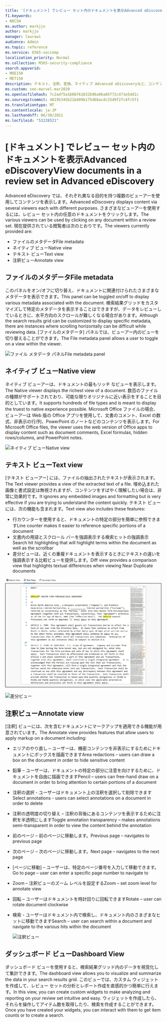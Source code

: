 ```yaml
---
title: '[ドキュメント] でレビュー セット内のドキュメントを表示Advanced eDiscovery'
f1.keywords:
- NOCSH
ms.author: markjjo
author: markjjo
manager: laurawi
audience: Admin
ms.topic: reference
ms.service: O365-seccomp
localization_priority: Normal
ms.collection: M365-security-compliance
search.appverid:
- MOE150
- MET150
description: テキスト、注釈、変換、ネイティブ Advanced eDiscoveryなど、コンテンツの表示方法を選択します。
ms.custom: seo-marvel-mar2020
ms.openlocfilehash: 7c2adf5a1b06761832b96a06a85f72c471e5dd1c
ms.sourcegitcommit: 48195345b21b409b175d68acdc25d9f2fc4fc5f1
ms.translationtype: MT
ms.contentlocale: ja-JP
ms.lasthandoff: 06/30/2021
ms.locfileid: "53228521"
---
```

# <a name="view-documents-in-a-review-set-in-advanced-ediscovery"></a><span data-ttu-id="750da-103">[ドキュメント] でレビュー セット内のドキュメントを表示Advanced eDiscovery</span><span class="sxs-lookup"><span data-stu-id="750da-103">View documents in a review set in Advanced eDiscovery</span></span>

<span data-ttu-id="750da-104">Advanced eDiscovery では、それぞれ異なる目的を持つ複数のビューアーを使用してコンテンツを表示します。</span><span class="sxs-lookup"><span data-stu-id="750da-104">Advanced eDiscovery displays content via several viewers each with different purposes.</span></span> <span data-ttu-id="750da-105">さまざまなビューアーを使用するには、レビュー セット内の任意のドキュメントをクリックします。</span><span class="sxs-lookup"><span data-stu-id="750da-105">The various viewers can be used by clicking on any document within a review set.</span></span> <span data-ttu-id="750da-106">現在提供されている閲覧者は次のとおりです。</span><span class="sxs-lookup"><span data-stu-id="750da-106">The viewers currently provided are:</span></span>

- <span data-ttu-id="750da-107">ファイルのメタデータ</span><span class="sxs-lookup"><span data-stu-id="750da-107">File metadata</span></span>
- <span data-ttu-id="750da-108">ネイティブ ビュー</span><span class="sxs-lookup"><span data-stu-id="750da-108">Native view</span></span>
- <span data-ttu-id="750da-109">テキスト ビュー</span><span class="sxs-lookup"><span data-stu-id="750da-109">Text view</span></span>
- <span data-ttu-id="750da-110">注釈ビュー</span><span class="sxs-lookup"><span data-stu-id="750da-110">Annotate view</span></span>

## <a name="file-metadata"></a><span data-ttu-id="750da-111">ファイルのメタデータ</span><span class="sxs-lookup"><span data-stu-id="750da-111">File metadata</span></span>

<span data-ttu-id="750da-112">このパネルをオン/オフに切り替え、ドキュメントに関連付けられたさまざまなメタデータを表示できます。</span><span class="sxs-lookup"><span data-stu-id="750da-112">This panel can be toggled on/off to display various metadata associated with the document.</span></span> <span data-ttu-id="750da-113">検索結果グリッドをカスタマイズして特定のメタデータを表示することはできますが、データをレビューしているときに、水平方向のスクロールが難しくなる場合があります。</span><span class="sxs-lookup"><span data-stu-id="750da-113">Although the search results grid can be customized to display specific metadata, there are instances where scrolling horizontally can be difficult while reviewing data.</span></span> <span data-ttu-id="750da-114">[ファイルのメタデータ] パネルでは、ビューアー内のビューを切り替えることができます。</span><span class="sxs-lookup"><span data-stu-id="750da-114">The File metadata panel allows a user to toggle on a view within the viewer.</span></span>

![<span data-ttu-id="750da-115">ファイル メタデータ パネル</span><span class="sxs-lookup"><span data-stu-id="750da-115">File metadata panel</span></span>
](../media/Reviewimage2.png)

## <a name="native-view"></a><span data-ttu-id="750da-116">ネイティブ ビュー</span><span class="sxs-lookup"><span data-stu-id="750da-116">Native view</span></span>

<span data-ttu-id="750da-117">ネイティブ ビューアーは、ドキュメントの最もリッチ なビューを表示します。</span><span class="sxs-lookup"><span data-stu-id="750da-117">The Native viewer displays the richest view of a document.</span></span> <span data-ttu-id="750da-118">数百のファイルの種類がサポートされており、可能な限りオリジナルに近い表示をすることを目的としています。</span><span class="sxs-lookup"><span data-stu-id="750da-118">It supports hundreds of file types and is meant to display the truest to native experience possible.</span></span> <span data-ttu-id="750da-119">Microsoft Office ファイルの場合、ビューアーは Web 版の Office アプリを使用して、文書のコメント、Excel の数式、非表示の行/列、PowerPoint のノートなどのコンテンツを表示します。</span><span class="sxs-lookup"><span data-stu-id="750da-119">For Microsoft Office files, the viewer uses the web version of Office apps to display content such as document comments, Excel formulas, hidden rows/columns, and PowerPoint notes.</span></span>

![<span data-ttu-id="750da-120">ネイティブ ビュー</span><span class="sxs-lookup"><span data-stu-id="750da-120">Native view</span></span>
](../media/Reviewimage3.png)

## <a name="text-view"></a><span data-ttu-id="750da-121">テキスト ビュー</span><span class="sxs-lookup"><span data-stu-id="750da-121">Text view</span></span>

<span data-ttu-id="750da-122">[テキスト ビューアー] には、ファイルの抽出されたテキストが表示されます。</span><span class="sxs-lookup"><span data-stu-id="750da-122">The Text viewer provides a view of the extracted text of a file.</span></span> <span data-ttu-id="750da-123">埋め込まれた画像と書式設定は無視されますが、コンテンツをすばやく理解したい場合は、非常に効果的です。</span><span class="sxs-lookup"><span data-stu-id="750da-123">It ignores any embedded images and formatting but is very effective if you are trying to understand the content quickly.</span></span> <span data-ttu-id="750da-124">テキスト ビューには、次の機能も含まれます。</span><span class="sxs-lookup"><span data-stu-id="750da-124">Text view also includes these features:</span></span>

- <span data-ttu-id="750da-125">行カウンターを使用すると、ドキュメントの特定の部分を簡単に参照できます</span><span class="sxs-lookup"><span data-stu-id="750da-125">Line counter makes it easier to reference specific portions of a document</span></span>
- <span data-ttu-id="750da-126">文書内の用語とスクロール バーを強調表示する検索ヒットの強調表示</span><span class="sxs-lookup"><span data-stu-id="750da-126">Search hit highlighting that will highlight terms within the document as well as the scrollbar</span></span>
- <span data-ttu-id="750da-127">差分ビューは、近くの重複ドキュメントを表示するときにテキストの違いを強調表示する比較ビューを提供します。</span><span class="sxs-lookup"><span data-stu-id="750da-127">Diff view provides a comparison view that highlights textual differences when viewing Near Duplicate documents</span></span>

![テキスト ビュー](../media/Reviewimage4.png)

![差分ビュー](../media/Reviewimage5.png)

## <a name="annotate-view"></a><span data-ttu-id="750da-130">注釈ビュー</span><span class="sxs-lookup"><span data-stu-id="750da-130">Annotate view</span></span>

<span data-ttu-id="750da-131">[注釈] ビューには、次を含むドキュメントにマークアップを適用できる機能が用意されています。</span><span class="sxs-lookup"><span data-stu-id="750da-131">The Annotate view provides features that allow users to apply markup on a document including:</span></span>

- <span data-ttu-id="750da-132">エリアのやり直し – ユーザーは、機密コンテンツを非表示にするためにドキュメントにボックスを描画できます</span><span class="sxs-lookup"><span data-stu-id="750da-132">Area redactions – users can draw a box on the document in order to hide sensitive content</span></span>
- <span data-ttu-id="750da-133">鉛筆 – ユーザーは、ドキュメントの特定の部分に注意を向けするために、ドキュメントを自由に描画できます</span><span class="sxs-lookup"><span data-stu-id="750da-133">Pencil – users can free-hand draw on a document in order to bring attention to certain portions of a document</span></span>
- <span data-ttu-id="750da-134">注釈の選択 - ユーザーはドキュメント上の注釈を選択して削除できます</span><span class="sxs-lookup"><span data-stu-id="750da-134">Select annotations - users can select annotations on a document in order to delete</span></span>
- <span data-ttu-id="750da-135">注釈の透明度の切り替え – 注釈の背後にあるコンテンツを表示するために注釈を半透明にします</span><span class="sxs-lookup"><span data-stu-id="750da-135">Toggle annotation transparency – makes annotations semi-transparent in order to view the content behind the annotation</span></span>
- <span data-ttu-id="750da-136">前のページ – 前のページに移動します。</span><span class="sxs-lookup"><span data-stu-id="750da-136">Previous page – navigates to previous page</span></span>
- <span data-ttu-id="750da-137">次のページ – 次のページに移動します。</span><span class="sxs-lookup"><span data-stu-id="750da-137">Next page – navigates to the next page</span></span>
- <span data-ttu-id="750da-138">[ページに移動] – ユーザーは、特定のページ番号を入力して移動できます。</span><span class="sxs-lookup"><span data-stu-id="750da-138">Go to page – user can enter a specific page number to navigate to</span></span>
- <span data-ttu-id="750da-139">Zoom – 注釈ビューのズーム レベルを設定する</span><span class="sxs-lookup"><span data-stu-id="750da-139">Zoom – set zoom level for annotate view</span></span>
- <span data-ttu-id="750da-140">回転 – ユーザーはドキュメントを時計回りに回転できます</span><span class="sxs-lookup"><span data-stu-id="750da-140">Rotate – user can rotate document clockwise</span></span>
- <span data-ttu-id="750da-141">検索 - ユーザーはドキュメント内で検索し、ドキュメント内のさまざまなヒットに移動できます</span><span class="sxs-lookup"><span data-stu-id="750da-141">Search – user can search within a document and navigate to the various hits within the document</span></span>

  ![注釈ビュー](../media/Reviewimage1.png)

## <a name="dashboard-view"></a><span data-ttu-id="750da-143">ダッシュボード ビュー</span><span class="sxs-lookup"><span data-stu-id="750da-143">Dashboard View</span></span>

<span data-ttu-id="750da-144">ダッシュボード ビューを使用すると、検索結果グリッド内のデータを視覚化して集計できます。</span><span class="sxs-lookup"><span data-stu-id="750da-144">The dashboard view allows you to visualize and summarize the data in your search results grid.</span></span> <span data-ttu-id="750da-145">このビューでは、カスタム ウィジェットを作成して、レビュー セットの分析とレポート作成を直感的かつ簡単に行えます。</span><span class="sxs-lookup"><span data-stu-id="750da-145">In this view, you can create custom widgets to make analyzing and reporting on your review set intuitive and easy.</span></span> <span data-ttu-id="750da-146">ウィジェットを作成したら、それらを操作してアイテム数を取得したり、検索を作成することができます。</span><span class="sxs-lookup"><span data-stu-id="750da-146">Once you have created your widgets, you can interact with them to get item counts or to create a search.</span></span>

